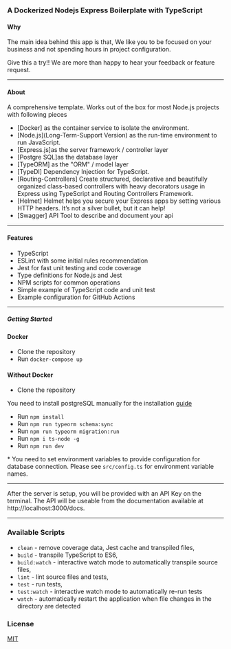 ### A Dockerized Nodejs Express Boilerplate with TypeScript

#### Why

The main idea behind this app is that, We like you to be focused on your business and not spending hours in project configuration.

Give this a try!! We are more than happy to hear your feedback or feature request.

---

#### About

A comprehensive template. Works out of the box for most Node.js projects with following pieces

- [Docker] as the container service to isolate the environment.
- [Node.js](Long-Term-Support Version) as the run-time environment to run JavaScript.
- [Express.js]as the server framework / controller layer
- [Postgre SQL]as the database layer
- [TypeORM] as the "ORM" / model layer
- [TypeDI] Dependency Injection for TypeScript.
- [Routing-Controllers] Create structured, declarative and beautifully organized class-based controllers with heavy decorators usage in Express using TypeScript and Routing Controllers Framework.
- [Helmet] Helmet helps you secure your Express apps by setting various HTTP headers. It’s not a silver bullet, but it can help!
- [Swagger] API Tool to describe and document your api

---

#### Features

- TypeScript
- ESLint with some initial rules recommendation
- Jest for fast unit testing and code coverage
- Type definitions for Node.js and Jest
- NPM scripts for common operations
- Simple example of TypeScript code and unit test
- Example configuration for GitHub Actions

---

##### Getting Started

#### Docker

- Clone the repository
- Run `docker-compose up`

#### Without Docker

- Clone the repository

 You need to install postgreSQL manually for the installation [guide](https://www.enterprisedb.com/downloads/postgres-postgresql-downloads)

- Run `npm install`
- Run `npm run typeorm schema:sync`
- Run `npm run typeorm migration:run`
- Run `npm i ts-node -g`
- Run `npm run dev`

\* You need to set environment variables to provide configuration for database connection. Please see `src/config.ts` for environment variable names.

---

After the server is setup, you will be provided with an API Key on the terminal.
The API will be useable from the documentation available at http://localhost:3000/docs.

---

### Available Scripts

- `clean` - remove coverage data, Jest cache and transpiled files,
- `build` - transpile TypeScript to ES6,
- `build:watch` - interactive watch mode to automatically transpile source files,
- `lint` - lint source files and tests,
- `test` - run tests,
- `test:watch` - interactive watch mode to automatically re-run tests
- `watch` - automatically restart the application when file changes in the directory are detected

### License

[MIT](/LICENSE)
